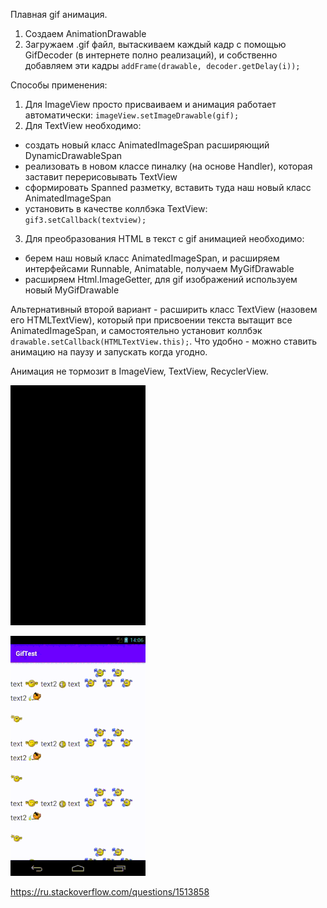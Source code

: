 ﻿Плавная gif анимация.

1. Создаем AnimationDrawable
2. Загружаем .gif файл, вытаскиваем каждый кадр с помощью GifDecoder (в интернете полно реализаций), и собственно добавляем эти кадры `addFrame(drawable, decoder.getDelay(i));`

Способы применения:
1. Для ImageView просто присваиваем и анимация работает автоматически: `imageView.setImageDrawable(gif);`
2. Для TextView необходимо:
- создать новый класс AnimatedImageSpan расширяющий DynamicDrawableSpan
- реализовать в новом классе пиналку (на основе Handler), которая заставит перерисовывать TextView
- сформировать Spanned разметку, вставить туда наш новый класс AnimatedImageSpan
- установить в качестве коллбэка TextView: `gif3.setCallback(textview);`
3. Для преобразования HTML в текст с gif анимацией необходимо:
- берем наш новый класс AnimatedImageSpan, и расширяем интерфейсами Runnable, Animatable, получаем MyGifDrawable
- расширяем Html.ImageGetter, для gif изображений используем новый MyGifDrawable

Альтернативный второй вариант - расширить класс TextView (назовем его HTMLTextView), который при присвоении текста вытащит все AnimatedImageSpan, и самостоятельно установит коллбэк `drawable.setCallback(HTMLTextView.this);`. Что удобно - можно ставить анимацию на паузу и запускать когда угодно.

Анимация не тормозит в ImageView, TextView, RecyclerView.

![test1](untitled1.gif "test1")

![test2](untitled2.gif "test1")

https://ru.stackoverflow.com/questions/1513858